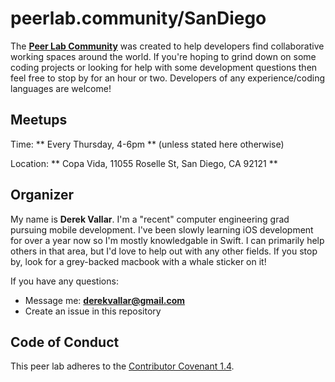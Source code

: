 # peerlab.community/SanDiego

The [**Peer Lab Community**](https://peerlab.community/) was created to help developers find collaborative working spaces around the world. If you're hoping to grind down on some coding projects or looking for help with some development questions then feel free to stop by for an hour or two. Developers of any experience/coding languages are welcome!

## Meetups
Time: ** Every Thursday, 4-6pm ** (unless stated here otherwise)

Location: ** Copa Vida, 11055 Roselle St, San Diego, CA 92121 **

## Organizer

My name is **Derek Vallar**. I'm a "recent" computer engineering grad pursuing mobile development. I've been slowly learning iOS development for over a year now so I'm mostly knowledgable in Swift. I can primarily help others in that area, but I'd love to help out with any other fields. If you stop by, look for a grey-backed macbook with a whale sticker on it!

If you have any questions:

- Message me: **derekvallar@gmail.com**
- Create an issue in this repository

## Code of Conduct

This peer lab adheres to the [Contributor Covenant 1.4](https://www.contributor-covenant.org/version/1/4/code-of-conduct).